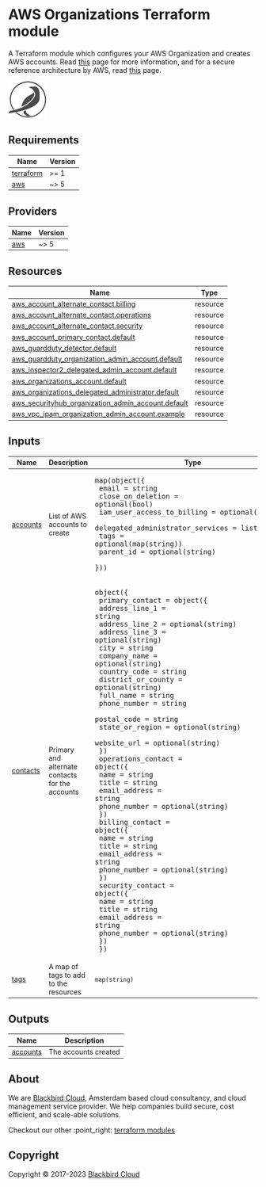 # AWS Organizations Terraform module
A Terraform module which configures your AWS Organization and creates AWS accounts. Read [this](https://docs.aws.amazon.com/organizations/index.html) page for more information, and for a secure reference architecture by AWS, read [this](https://docs.aws.amazon.com/prescriptive-guidance/latest/security-reference-architecture/welcome.html) page.

[![blackbird-logo](https://raw.githubusercontent.com/blackbird-cloud/terraform-module-template/main/.config/logo_simple.png)](https://www.blackbird.cloud)

## Requirements

| Name | Version |
|------|---------|
| <a name="requirement_terraform"></a> [terraform](#requirement\_terraform) | >= 1 |
| <a name="requirement_aws"></a> [aws](#requirement\_aws) | ~> 5 |

## Providers

| Name | Version |
|------|---------|
| <a name="provider_aws"></a> [aws](#provider\_aws) | ~> 5 |

## Resources

| Name | Type |
|------|------|
| [aws_account_alternate_contact.billing](https://registry.terraform.io/providers/hashicorp/aws/latest/docs/resources/account_alternate_contact) | resource |
| [aws_account_alternate_contact.operations](https://registry.terraform.io/providers/hashicorp/aws/latest/docs/resources/account_alternate_contact) | resource |
| [aws_account_alternate_contact.security](https://registry.terraform.io/providers/hashicorp/aws/latest/docs/resources/account_alternate_contact) | resource |
| [aws_account_primary_contact.default](https://registry.terraform.io/providers/hashicorp/aws/latest/docs/resources/account_primary_contact) | resource |
| [aws_guardduty_detector.default](https://registry.terraform.io/providers/hashicorp/aws/latest/docs/resources/guardduty_detector) | resource |
| [aws_guardduty_organization_admin_account.default](https://registry.terraform.io/providers/hashicorp/aws/latest/docs/resources/guardduty_organization_admin_account) | resource |
| [aws_inspector2_delegated_admin_account.default](https://registry.terraform.io/providers/hashicorp/aws/latest/docs/resources/inspector2_delegated_admin_account) | resource |
| [aws_organizations_account.default](https://registry.terraform.io/providers/hashicorp/aws/latest/docs/resources/organizations_account) | resource |
| [aws_organizations_delegated_administrator.default](https://registry.terraform.io/providers/hashicorp/aws/latest/docs/resources/organizations_delegated_administrator) | resource |
| [aws_securityhub_organization_admin_account.default](https://registry.terraform.io/providers/hashicorp/aws/latest/docs/resources/securityhub_organization_admin_account) | resource |
| [aws_vpc_ipam_organization_admin_account.example](https://registry.terraform.io/providers/hashicorp/aws/latest/docs/resources/vpc_ipam_organization_admin_account) | resource |

## Inputs

| Name | Description | Type | Default | Required |
|------|-------------|------|---------|:--------:|
| <a name="input_accounts"></a> [accounts](#input\_accounts) | List of AWS accounts to create | <pre>map(object({<br>    email                            = string<br>    close_on_deletion                = optional(bool)<br>    iam_user_access_to_billing       = optional(string)<br>    delegated_administrator_services = list(string)<br>    tags                             = optional(map(string))<br>    parent_id                        = optional(string)<br>  }))</pre> | n/a | yes |
| <a name="input_contacts"></a> [contacts](#input\_contacts) | Primary and alternate contacts for the accounts | <pre>object({<br>    primary_contact = object({<br>      address_line_1     = string<br>      address_line_2     = optional(string)<br>      address_line_3     = optional(string)<br>      city               = string<br>      company_name       = optional(string)<br>      country_code       = string<br>      district_or_county = optional(string)<br>      full_name          = string<br>      phone_number       = string<br>      postal_code        = string<br>      state_or_region    = optional(string)<br>      website_url        = optional(string)<br>    })<br>    operations_contact = object({<br>      name          = string<br>      title         = string<br>      email_address = string<br>      phone_number  = optional(string)<br>    })<br>    billing_contact = object({<br>      name          = string<br>      title         = string<br>      email_address = string<br>      phone_number  = optional(string)<br>    })<br>    security_contact = object({<br>      name          = string<br>      title         = string<br>      email_address = string<br>      phone_number  = optional(string)<br>    })<br>  })</pre> | n/a | yes |
| <a name="input_tags"></a> [tags](#input\_tags) | A map of tags to add to the resources | `map(string)` | n/a | yes |

## Outputs

| Name | Description |
|------|-------------|
| <a name="output_accounts"></a> [accounts](#output\_accounts) | The accounts created |

## About

We are [Blackbird Cloud](https://blackbird.cloud), Amsterdam based cloud consultancy, and cloud management service provider. We help companies build secure, cost efficient, and scale-able solutions.

Checkout our other :point\_right: [terraform modules](https://registry.terraform.io/namespaces/blackbird-cloud)

## Copyright

Copyright © 2017-2023 [Blackbird Cloud](https://www.blackbird.cloud)